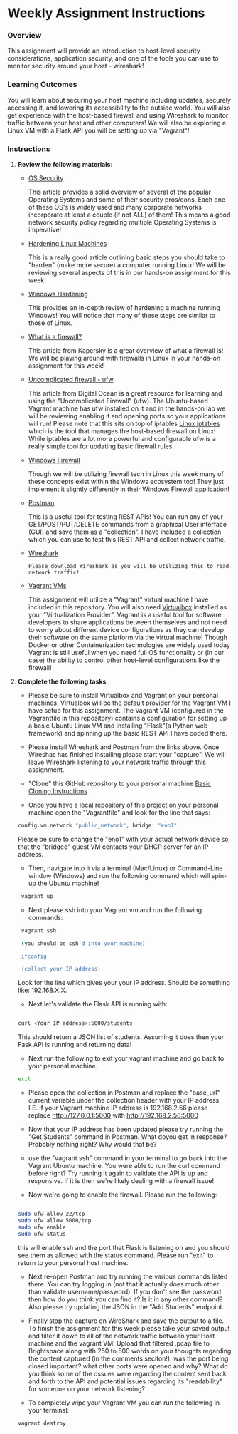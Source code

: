 # Weekly Assignment Instructions


### Overview

This assignment will provide an introduction to host-level security considerations, application security, and one of the tools you can use to monitor security around your host - wireshark!

### Learning Outcomes

You will learn about securing your host machine including updates, securely accessing it, and lowering its accessibility to the outside world.  You will also get experience with the host-based firewall and using Wireshark to monitor traffic between your host and other computers!  We will also be exploring a Linux VM with a Flask API you will be setting up via "Vagrant"!
    

### Instructions
1. **Review the following materials**:

   - [OS Security](https://cioinfluence.com/it-and-devops/review-of-secured-operating-system-windows-linux-macos-and-chromeos/)

        This article provides a solid overview of several of the popular Operating Systems and some of their security pros/cons.  Each one of these OS's is widely used and many corporate networks incorporate at least a couple (if not ALL) of them!  This means a good network security policy regarding multiple Operating Systems is imperative! 

   - [Hardening Linux Machines](https://tuxcare.com/blog/linux-system-hardening-top-10-security-tips/)

        This is a really good article outlining basic steps you should take to "harden" (make more secure) a computer running Linux!  We will be reviewing several aspects of this in our hands-on assignment for this week!

   - [Windows Hardening](https://spca.education/windows-11-hardening/)

        This provides an in-depth review of hardening a machine running Windows!  You will notice that many of these steps are similar to those of Linux. 

   - [What is a firewall?](https://usa.kaspersky.com/resource-center/definitions/firewall)

        This article from Kapersky is a great overview of what a firewall is!  We will be playing around with firewalls in Linux in your hands-on assignment for this week!

   - [Uncomplicated firewall - ufw](https://www.digitalocean.com/community/tutorials/ufw-essentials-common-firewall-rules-and-commands)

        This article from Digital Ocean is a great resource for learning and using the "Uncomplicated Firewall" (ufw).  The Ubuntu-based Vagrant machine has ufw installed on it and in the hands-on lab we will be reviewing enabling it and opening ports so your applications will run!  Please note that this sits on top of iptables [Linux iptables](https://www.geeksforgeeks.org/iptables-command-in-linux-with-examples/) which is the tool that manages the host-based firewall on Linux!  While iptables are a lot more powerful and configurable ufw is a really simple tool for updating basic firewall rules.

   - [Windows Firewall](https://learn.microsoft.com/en-us/windows/security/operating-system-security/network-security/windows-firewall/)

        Though we will be utilizing firewall tech in Linux this week many of these concepts exist within the Windows ecosystem too!  They just implement it slightly differently in their Windows Firewall application!

   - [Postman](https://www.postman.com/)

        This is a useful tool for testing REST APIs!  You can run any of your GET/POST/PUT/DELETE commands from a graphical User interface (GUI) and save them as a "collection".  I have included a collection which you can use to test this REST API and collect network traffic.

   - [Wireshark](https://www.wireshark.org/)
  
         Please download Wireshark as you will be utilizing this to read network traffic!

   - [Vagrant VMs](https://www.vagrantup.com/)

        This assignment will utilize a "Vagrant" virtual machine I have included in this repository.  You will also need [Virtualbox](https://www.virtualbox.org/) installed as your "Virtualization Provider".  Vagrant is a useful tool for software developers to share applications between themselves and not need to worry about different device configurations as they can develop their software on the same platform via the virtual machine!  Though Docker or other Containerization technologies are widely used today Vagrant is still useful when you need full OS functionality or (in our case) the ability to control other host-level configurations like the firewall!



3. **Complete the following tasks**:

   - Please be sure to install Virtualbox and Vagrant on your personal machines.  Virtualbox will be the default provider for the Vagrant VM I have setup for this assignment.  The Vagrant VM (configured in the Vagrantfile in this repository) contains a configuration for setting up a basic Ubuntu Linux VM and installing "Flask"(a Python web framework) and spinning up the basic REST API I have coded there.  

   - Please install Wireshark and Postman from the links above.  Once Wireshas has finished installing please start your "capture".  We will leave Wireshark listening to your network traffic through this assignment.

   - "Clone" this GitHub repository to your personal machine [Basic Cloning Instructions](https://docs.github.com/en/repositories/creating-and-managing-repositories/cloning-a-repository)

   - Once you have a local repository of this project on your personal machine open the "Vagrantfile" and look for the line that says:

   ```bash
   config.vm.network "public_network", bridge: "eno1"
   ```
   Please be sure to change the "eno1" with your actual network device so that the "bridged" guest VM contacts your DHCP server for an IP address.
   
   - Then, navigate into it via a terminal (Mac/Linux) or Command-Line window (Windows) and run the following command which will spin-up the Ubuntu machine!

    ```bash
     vagrant up

    ```

   - Next please ssh into your Vagrant vm and run the following commands:

   ```bash
    vagrant ssh

    (you should be ssh'd into your machine)

    ifconfig

    (collect your IP address)
   ```

   Look for the line which gives your your IP address.  Should be something like: 192.168.X.X. 

   - Next let's validate the Flask API is running with:

   ```bash

   curl <Your IP address>:5000/students
   ```

   This should return a JSON list of students.  Assuming it does then your Fask API is running and returning data!  

   - Next run the following to exit your vagrant machine and go back to your personal machine.

   ```bash
   exit
   ```

   - Please open the collection in Postman and replace the "base_url" current variable under the collection header  with your IP address.  I.E. if your Vagrant machine IP address is 192.168.2.56 please replace http://127.0.0.1:5000 with http://192.168.2.56:5000 

   - Now that your IP address has been updated please try running the "Get Students" command in Postman.  What doyou get in response?  Probably nothing right?  Why would that be?  

   - use the "vagrant ssh" command in your terminal to go back into the Vagrant Ubuntu machine.  You were able to run the curl command before right?  Try running it again to validate the API is up and responsive.  If it is then we're likely dealing with a firewall issue!

   - Now we're going to enable the firewall.  Please run the following:

   ```bash

   sudo ufw allow 22/tcp
   sudo ufw allow 5000/tcp
   sudo ufw enable
   sudo ufw status
   ```

   this will enable ssh and the port that Flask is listening on and you should see them as allowed with the status command.  Please run "exit" to return to your personal host machine.

   - Next re-open Postman and try running the various commands listed there.  You can try logging in (not that it actually does much other than validate username/password).  If you don't see the password then how do you think you can find it?  Is it in any other command?  Also please try updating the JSON in the "Add Students" endpoint.  

   - Finally stop the capture on WireShark and save the output to a file.  To finish the assignment for this week please take your saved output and filter it down to all of the network traffic between your Host machine and the vagrant VM!  Upload that filtered .pcap file to Brightspace along with 250 to 500 words on your thoughts regarding the content captured (in the comments seciton!). was the port being closed important?  what other ports were opened and why?  What do you think some of the ossues were regarding the content sent back and forth to the API and potential issues regarding its "readability" for someone on your network listening?

   - To completely wipe your Vagrant VM you can run the following in your terminal:

   ```bash
   vagrant destroy
   ```
